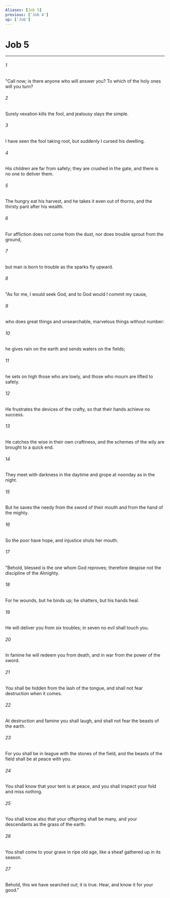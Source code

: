 ```yaml
---
Aliases: [Job 5]
previous: ['Job 4']
up: ['Job']
---
```

# Job 5

***

 

###### 1 
"Call now; is there anyone who will answer you? 
 To which of the holy ones will you turn? 
 
 

###### 2 
Surely vexation kills the fool, 
 and jealousy slays the simple. 
 
 

###### 3 
I have seen the fool taking root, 
 but suddenly I cursed his dwelling. 
 
 

###### 4 
His children are far from safety; 
 they are crushed in the gate, 
 and there is no one to deliver them. 
 
 

###### 5 
The hungry eat his harvest, 
 and he takes it even out of thorns, 
 and the thirsty pant after his wealth. 
 
 

###### 6 
For affliction does not come from the dust, 
 nor does trouble sprout from the ground, 
 
 

###### 7 
but man is born to trouble 
 as the sparks fly upward.
 
 

###### 8 
"As for me, I would seek God, 
 and to God would I commit my cause, 
 
 

###### 9 
who does great things and unsearchable, 
 marvelous things without number: 
 
 

###### 10 
he gives rain on the earth 
 and sends waters on the fields; 
 
 

###### 11 
he sets on high those who are lowly, 
 and those who mourn are lifted to safety. 
 
 

###### 12 
He frustrates the devices of the crafty, 
 so that their hands achieve no success. 
 
 

###### 13 
He catches the wise in their own craftiness, 
 and the schemes of the wily are brought to a quick end. 
 
 

###### 14 
They meet with darkness in the daytime 
 and grope at noonday as in the night. 
 
 

###### 15 
But he saves the needy from the sword of their mouth 
 and from the hand of the mighty. 
 
 

###### 16 
So the poor have hope, 
 and injustice shuts her mouth.
 
 

###### 17 
"Behold, blessed is the one whom God reproves; 
 therefore despise not the discipline of the Almighty. 
 
 

###### 18 
For he wounds, but he binds up; 
 he shatters, but his hands heal. 
 
 

###### 19 
He will deliver you from six troubles; 
 in seven no evil shall touch you. 
 
 

###### 20 
In famine he will redeem you from death, 
 and in war from the power of the sword. 
 
 

###### 21 
You shall be hidden from the lash of the tongue, 
 and shall not fear destruction when it comes. 
 
 

###### 22 
At destruction and famine you shall laugh, 
 and shall not fear the beasts of the earth. 
 
 

###### 23 
For you shall be in league with the stones of the field, 
 and the beasts of the field shall be at peace with you. 
 
 

###### 24 
You shall know that your tent is at peace, 
 and you shall inspect your fold and miss nothing. 
 
 

###### 25 
You shall know also that your offspring shall be many, 
 and your descendants as the grass of the earth. 
 
 

###### 26 
You shall come to your grave in ripe old age, 
 like a sheaf gathered up in its season. 
 
 

###### 27 
Behold, this we have searched out; it is true. 
 Hear, and know it for your good."
 
